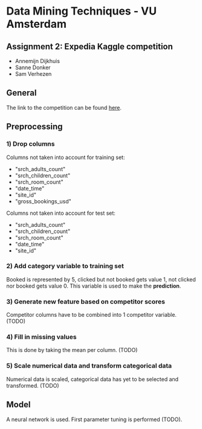# Data Mining Techniques - VU Amsterdam
## Assignment 2: Expedia Kaggle competition
* Annemijn Dijkhuis
* Sanne Donker
* Sam Verhezen

## General
The link to the competition can be found [here](https://www.kaggle.com/c/2nd-assignment-dmt-2020/).

## Preprocessing
### 1) Drop columns
Columns not taken into account for training set:
* "srch_adults_count"
* "srch_children_count"
* "srch_room_count"
* "date_time"
* "site_id"
* "gross_bookings_usd"

Columns not taken into account for test set:
* "srch_adults_count"
* "srch_children_count"
* "srch_room_count"
* "date_time"
* "site_id"

### 2) Add category variable to training set
Booked is represented by 5, clicked but not booked gets value 1, not clicked nor booked gets value 0. This variable is used to make the **prediction**.

### 3) Generate new feature based on competitor scores
Competitor columns have to be combined into 1 competitor variable. (TODO)

### 4) Fill in missing values
This is done by taking the mean per column. (TODO)

### 5) Scale numerical data and transform categorical data
Numerical data is scaled, categorical data has yet to be selected and transformed. (TODO)

## Model
A neural network is used. First parameter tuning is performed (TODO). 
